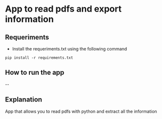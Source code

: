 # App to read pdfs and export information

## Requeriments

- Install the requeriments.txt using the following command

```
pip install -r requirements.txt
```

## How to run the app

--

## Explanation

App that allows you to read pdfs with python and extract all the information